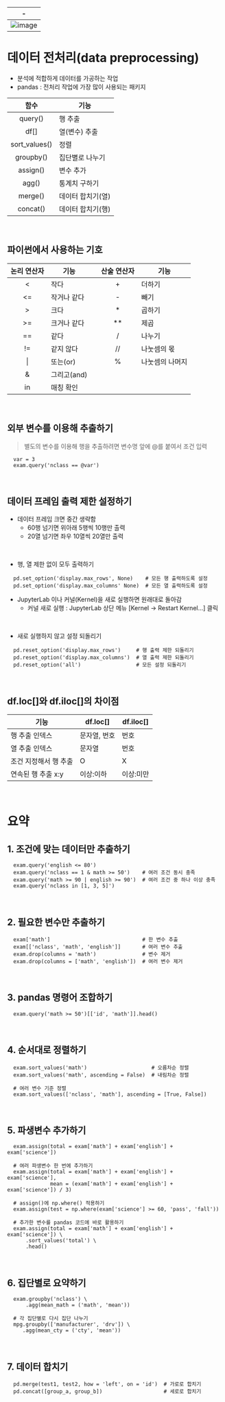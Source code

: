 |-|
|-|
|![image](https://github.com/user-attachments/assets/2adc97c5-d553-4e3e-9fc2-284670d2720c)|

# 데이터 전처리(data preprocessing)
- 분석에 적합하게 데이터를 가공하는 작업
- pandas : 전처리 작업에 가장 많이 사용되는 패키지

|함수|기능|
|:-:|-|
|query()|행 추출|
|df[]|열(변수) 추출|
|sort_values()|정렬|
|groupby()|집단별로 나누기|
|assign()|변수 추가|
|agg()|통계치 구하기|
|merge()|데이터 합치기(열)|
|concat()|데이터 합치기(행)|

<br>

파이썬에서 사용하는 기호
---
|논리 연산자|기능|     |산술 연산자|기능|
|:-:|-|-|:-:|-|
|<|작다|   |+|더하기|
|<=|작거나 같다|   |-|빼기|
|>|크다|   |*|곱하기|
|>=|크거나 같다|   |**|제곱|
|==|같다|   |/|나누기|
|!=|같지 않다|   |//|나눗셈의 몫|
|\||또는(or)|   |%|나눗셈의 나머지|
|&|그리고(and)|   |   |   |
|in|매칭 확인|   |   |   |

<br>

외부 변수를 이용해 추출하기
---
> 별도의 변수를 이용해 행을 추출하려면 변수명 앞에 @를 붙여서 조건 입력
```
  var = 3
  exam.query('nclass == @var')
```

<br>

데이터 프레임 출력 제한 설정하기
---
- 데이터 프레임 크면 중간 생략함
  - 60행 넘기면 위아래 5행씩 10행만 출력
  - 20열 넘기면 좌우 10열씩 20열만 출력

<br>

- 행, 열 제한 없이 모두 출력하기
```
  pd.set_option('display.max_rows', None)    # 모든 행 출력하도록 설정
  pd.set_option('display.max_columns' None)  # 모든 열 출력하도록 설정
```
- JupyterLab 이나 커널(Kernel)을 새로 실행하면 원래대로 돌아감
  - 커널 새로 실행 : JupyterLab 상단 메뉴 [Kernel → Restart Kernel...] 클릭

<br>

- 새로 실행하지 않고 설정 되돌리기
```
  pd.reset_option('display.max_rows')     # 행 출력 제한 되돌리기
  pd.reset_option('display.max_columns')  # 열 출력 제한 되돌리기
  pd.reset_option('all')                  # 모든 설정 되돌리기
```

<br>

df.loc[]와 df.iloc[]의 차이점
---
|기능|df.loc[]|df.iloc[]|
|-|-|-|
|행 추출 인덱스|문자열, 번호|번호|
|열 추출 인덱스|문자열|번호
|조건 지정해서 행 추출|O|X|
|연속된 행 추출 x:y|이상:이하|이상:미만|

<br>

# 요약
## 1. 조건에 맞는 데이터만 추출하기
```
  exam.query('english <= 80')
  exam.query('nclass == 1 & math >= 50')    # 여러 조건 동시 충족
  exam.query('math >= 90 | english >= 90')  # 여러 조건 중 하나 이상 충족
  exam.query('nclass in [1, 3, 5]')
```

<br>

## 2. 필요한 변수만 추출하기
```
  exam['math']                              # 한 변수 추출
  exam[['nclass', 'math', 'english']]       # 여러 변수 추출
  exam.drop(columns = 'math')               # 변수 제거
  exam.drop(columns = ['math', 'english'])  # 여러 변수 제거
```

<br>

## 3. pandas 명령어 조합하기
```
  exam.query('math >= 50')[['id', 'math']].head()
```

<br>

## 4. 순서대로 정렬하기
```
  exam.sort_values('math')                     # 오름차순 정렬
  exam.sort_values('math', ascending = False)  # 내림차순 정렬
  
  # 여러 변수 기준 정렬
  exam.sort_values(['nclass', 'math'], ascending = [True, False])
```


<br>

## 5. 파생변수 추가하기
```
  exam.assign(total = exam['math'] + exam['english'] + exam['science'])
  
  # 여러 파생변수 한 번에 추가하기
  exam.assign(total = exam['math'] + exam['english'] + exam['science'],
              mean = (exam['math'] + exam['english'] + exam['science']) / 3)
  
  # assign()에 np.where() 적용하기
  exam.assign(test = np.where(exam['science'] >= 60, 'pass', 'fall'))
  
  # 추가한 변수를 pandas 코드에 바로 활용하기
  exam.assign(total = exam['math'] + exam['english'] + exam['science']) \
      .sort_values('total') \
      .head()
```

<br>

## 6. 집단별로 요약하기
```
  exam.groupby('nclass') \
      .agg(mean_math = ('math', 'mean'))
  
  # 각 집단별로 다시 집단 나누기
  mpg.groupby(['manufacturer', 'drv']) \
     .agg(mean_cty = ('cty', 'mean'))
```

<br>

## 7. 데이터 합치기
```
  pd.merge(test1, test2, how = 'left', on = 'id')  # 가로로 합치기
  pd.concat([group_a, group_b])                    # 세로로 합치기
```

<Br>
